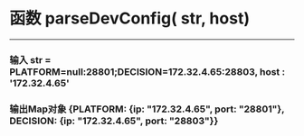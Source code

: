 # 函数 parseDevConfig( str, host)
---
### 输入 str = PLATFORM=null:28801;DECISION=172.32.4.65:28803, host : '172.32.4.65'
### 输出Map对象 {PLATFORM:  {ip: "172.32.4.65", port: "28801"}, DECISION:  {ip: "172.32.4.65", port: "28803"}}
